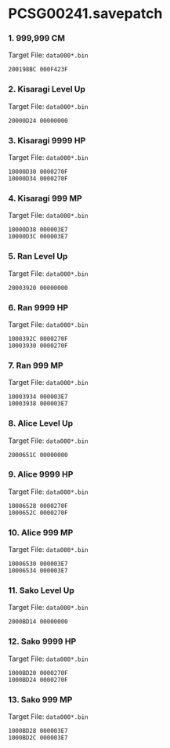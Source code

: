 # PCSG00241.savepatch

### 1. 999,999 CM

Target File: `data000*.bin`

```
200198BC 000F423F
```

### 2. Kisaragi Level Up

Target File: `data000*.bin`

```
20000D24 00000000
```

### 3. Kisaragi 9999 HP

Target File: `data000*.bin`

```
10000D30 0000270F
10000D34 0000270F
```

### 4. Kisaragi 999 MP

Target File: `data000*.bin`

```
10000D38 000003E7
10000D3C 000003E7
```

### 5. Ran Level Up

Target File: `data000*.bin`

```
20003920 00000000
```

### 6. Ran 9999 HP

Target File: `data000*.bin`

```
1000392C 0000270F
10003930 0000270F
```

### 7. Ran 999 MP

Target File: `data000*.bin`

```
10003934 000003E7
10003938 000003E7
```

### 8. Alice Level Up

Target File: `data000*.bin`

```
2000651C 00000000
```

### 9. Alice 9999 HP

Target File: `data000*.bin`

```
10006528 0000270F
1000652C 0000270F
```

### 10. Alice 999 MP

Target File: `data000*.bin`

```
10006530 000003E7
10006534 000003E7
```

### 11. Sako Level Up

Target File: `data000*.bin`

```
2000BD14 00000000
```

### 12. Sako 9999 HP

Target File: `data000*.bin`

```
1000BD20 0000270F
1000BD24 0000270F
```

### 13. Sako 999 MP

Target File: `data000*.bin`

```
1000BD28 000003E7
1000BD2C 000003E7
```

